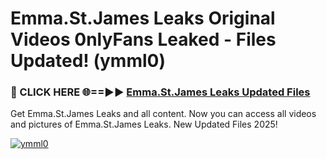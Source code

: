 # Emma.St.James Leaks Original Videos 0nlyFans Leaked - Files Updated! (ymml0)

<h3>🔴 CLICK HERE 🌐==►► <a href="https://tinyurl.com/3hn5wdd3" rel="nofollow">Emma.St.James Leaks Updated Files</a></h3>

Get Emma.St.James Leaks and all content. Now you can access all videos and pictures of Emma.St.James Leaks. New Updated Files 2025!

[![ymml0](https://i.imgur.com/4HnBqBT.gif)](https://tinyurl.com/3hn5wdd3)
